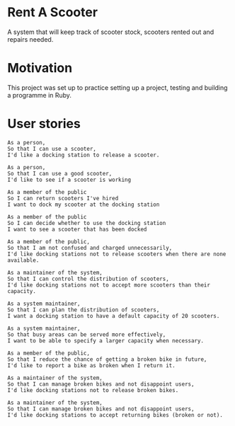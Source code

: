 # Rent A Scooter

A system that will keep track of scooter stock, scooters rented out and repairs needed.

# Motivation

This project was set up to practice setting up a project, testing and building a programme in Ruby.

# User stories

```
As a person,
So that I can use a scooter,
I'd like a docking station to release a scooter.
```

```
As a person,
So that I can use a good scooter,
I'd like to see if a scooter is working
```

```
As a member of the public
So I can return scooters I've hired
I want to dock my scooter at the docking station
```

```
As a member of the public
So I can decide whether to use the docking station
I want to see a scooter that has been docked
```

```
As a member of the public,
So that I am not confused and charged unnecessarily,
I'd like docking stations not to release scooters when there are none available.
```

```
As a maintainer of the system,
So that I can control the distribution of scooters,
I'd like docking stations not to accept more scooters than their capacity.
```

```
As a system maintainer,
So that I can plan the distribution of scooters,
I want a docking station to have a default capacity of 20 scooters.
```

```
As a system maintainer,
So that busy areas can be served more effectively,
I want to be able to specify a larger capacity when necessary.
```

```
As a member of the public,
So that I reduce the chance of getting a broken bike in future,
I'd like to report a bike as broken when I return it.
```

```
As a maintainer of the system,
So that I can manage broken bikes and not disappoint users,
I'd like docking stations not to release broken bikes.
```

```
As a maintainer of the system,
So that I can manage broken bikes and not disappoint users,
I'd like docking stations to accept returning bikes (broken or not).
```
